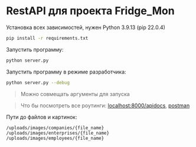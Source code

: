 # RestAPI для проекта Fridge_Mon

Установка всех зависимостей, нужен Python 3.9.13 (pip 22.0.4)

```sh
pip install -r requirements.txt
```

Запустить программу:

```sh
python server.py
```

Запустить программу в режиме разработчика:

```sh
python server.py --debug
```

> Можно совмещать аргументы для запуска

> Что бы посмотреть все роутинги: [localhost:8000/apidocs](http://localhost:8000/apidocs), [postman](https://www.postman.com/kansherhan/workspace/fridje-mon)

Пути до файлов и картинок:

```
/uploads/images/companies/{file_name}
/uploads/images/enterprises/{file_name}
/uploads/images/employees/{file_name}
```
